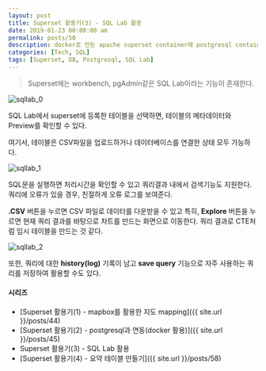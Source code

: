 ```yaml
---
layout: post
title: Superset 활용기(3) - SQL Lab 활용
date: 2019-01-23 00:00:00 am
permalink: posts/50
description: docker로 만든 apache superset container에 postgresql container를 연동한다.
categories: [Tech, SQL]
tags: [Superset, DB, Postgresql, SQL Lab]
---
```


> Superset에는 workbench, pgAdmin같은 SQL Lab이라는 기능이 존재한다.

![sqllab_0]({{site.baseurl}}/assets/img/sql/sqllab_0.jpg)

SQL Lab에서 superset에 등록한 테이블을 선택하면, 테이블의 메타데이터와 Preview를 확인할 수 있다.

여기서, 테이블은 CSV파일을 업로드하거나 데이터베이스를 연결한 상태 모두 가능하다.

![sqllab_1]({{site.baseurl}}/assets/img/sql/sqllab_1.jpg)

SQL문을 실행하면 처리시간을 확인할 수 있고 쿼리결과 내에서 검색기능도 지원한다. 쿼리에 오류가 있을 경우, 친절하게 오류 로그를 보여준다.

**.CSV** 버튼을 누르면 CSV 파일로 데이터를 다운받을 수 있고 특히, **Explore** 버튼을 누르면 현재 쿼리 결과를 바탕으로 차트를 만드는 화면으로 이동한다. 쿼리 결과로 CTE처럼 임시 테이블을 만드는 것 같다.  

![sqllab_2]({{site.baseurl}}/assets/img/sql/sqllab_2.jpg)

또한, 쿼리에 대한 **history(log)** 기록이 남고 **save query** 기능으로 자주 사용하는 쿼리를 저장하여 활용할 수도 있다.

#### 시리즈

* [Superset 활용기(1) - mapbox를 활용한 지도 mapping]({{ site.url }}/posts/44)
* [Superset 활용기(2) - postgresql과 연동(docker 활용)]({{ site.url }}/posts/45)
* Superset 활용기(3) - SQL Lab 활용
* [Superset 활용기(4) - 요약 테이블 만들기]({{ site.url }}/posts/58)
